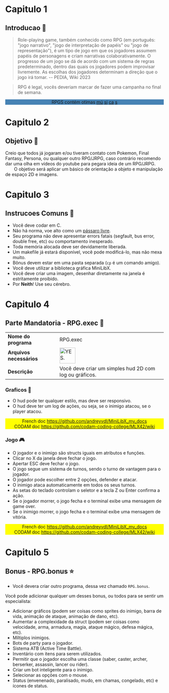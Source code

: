 # Capitulo 1
## Introducao 📢

> Role-playing game, também conhecido como RPG (em português: "jogo narrativo",
> "jogo de interpretação de papéis" ou "jogo de representação"), é um tipo de
> jogo em que os jogadores assumem papéis de personagens e criam narrativas
> colaborativamente. O progresso de um jogo se dá de acordo com um sistema de
> regras predeterminado, dentro das quais os jogadores podem improvisar
> livremente. As escolhas dos jogadores determinam a direção que o jogo irá
> tomar. -- PEDIA, Wiki 2023

> RPG é legal, vocês deveriam marcar de fazer uma campanha no final de semana.

<div align="center" style="background-color: SteelBlue;" >
	RPGS contém otimas <a href="https://youtu.be/1ZGMt36AjAs?si=
		VzkAioAwN0ci9LY1&t=63" target="_blank">mú</a>
	<a href="https://youtu.be/cwABWVby-Xw?si=UMd5Lgnwr5QT4sjM" target="_blank">
		si</a>
	<a href="https://youtu.be/_BNXe3QSLfM?si=THqEdM_P_K4cHP0n" target="_blank">
		ca</a>
	<a href="https://youtu.be/4qnlfL5gfgo?si=UJ1191WvpSeEaa3m" target="_blank">
		s</a>
</div>

# Capitulo 2
## Objetivo 🎯

Creio que todos já jogaram e/ou tiveram contato com Pokemon, Final Fantasy,
Persona, ou qualquer outro RPG/JRPG, caso contrário recomendo dar uma
olha em vídeos do youtube para pegara ideia de um RPG/JRPG.   
&emsp;&emsp;O objetivo será aplicar um básico de orientação a objeto e
manipulação de espaço 2D e imagens.

# Capitulo 3
## Instrucoes Comuns 📝

- Você deve codar em C.
- Não há norma, voe alto como um
	<a href="https://www.youtube.com/watch?v=d43lJsK7Kvo">pássaro livre</a>.
- Seu programa não deve apresentar errors fatais (segfault, bus error, double
	free, etc) ou comportamento inesperado.
- Toda memória alocada deve ser devidamente liberada.
- Um makefile já estará disponível, você pode modificá-lo, mas não mexa muito.
- Bônus devem estar em uma pasta separada (`cp` é um comando amigo).
- Você deve utilizar a biblioteca gráfica MiniLibX.
- Você deve criar uma imagem, desenhar diretamente na janela é estritamente
	proibido.
- Por **Neith**! Use seu cérebro.

# Capitulo 4
## Parte Mandatoria - RPG.exec 🔰

<table align="center">
	<tr>
		<td style="font-weight: bold">Nome do programa</td>
		<td>RPG.exec</td>
	</tr>
	<tr>
		<td style="font-weight: bold">Arquivos necessários</td>
		<td><img src="https://i.kym-cdn.com/photos/images/newsfeed/001/650/747/
			aaf.png" alt="YES." width="50px"></td>
	</tr>
	<tr>
		<td style="font-weight: bold">Descrição</td>
		<td>Você deve criar um simples hud 2D com log ou gráficos.</td>
	</tr>
</table>

### Graficos 👾

- O hud pode ter qualquer estilo, mas deve ser responsivo.
- O hud deve ter um log de ações, ou seja, se o inimigo atacou, se o player
	atacou.

<div align="center" style="background-color: yellow">
	French doc <a href="https://github.com/andreyvdl/MiniLibX_my_docs"
		target="_blank">https://github.com/andreyvdl/MiniLibX_my_docs</a><br>
	CODAM doc <a href="https://github.com/codam-coding-college/MLX42/wiki"
		target="_blank">https://github.com/codam-coding-college/MLX42/wiki</a>
</div>

### Jogo 🎮

- O jogador e o inimigo são structs iguais em atributos e funções.
- Clicar no X da janela deve fechar o jogo.
- Apertar ESC deve fechar o jogo.
- O jogo segue um sistema de turnos, sendo o turno de vantagem para o jogador.
- O jogador pode escolher entre 2 opções, defender e atacar.
- O inimigo ataca automaticamente em todos os seus turnos.
- As setas do teclado controlam o seletor e a tecla Z ou Enter confirma a ação.
- Se o jogador morrer, o jogo fecha e o terminal exibe uma mensagem de game
	over.
- Se o inimigo morrer, o jogo fecha e o terminal exibe uma mensagem de vitória.

<div align="center" style="background-color: yellow">
	French doc <a href="https://github.com/andreyvdl/MiniLibX_my_docs"
		target="_blank">https://github.com/andreyvdl/MiniLibX_my_docs</a><br>
	CODAM doc <a href="https://github.com/codam-coding-college/MLX42/wiki"
		target="_blank">https://github.com/codam-coding-college/MLX42/wiki</a>
</div>

# Capitulo 5
## Bonus - RPG.bonus ⭐

- Você devera criar outro programa, dessa vez chamado `RPG.bonus`.

Você pode adicionar qualquer um desses bonus, ou todos para se sentir um
especialista:

- Adicionar gráficos (podem ser coisas como sprites do inimigo, barra de vida,
	animação de ataque, animação de dano, etc).
- Aumentar a complexidade da struct (podem ser coisas como velocidade, arma,
	armadura, magia, ataque mágico, defesa mágica, etc).
- Míltiplos inimigos.
- Bots de party para o jogador.
- Sistema ATB (Active Time Battle).
- Inventário com itens para serem utilizados.
- Permitir que o jogador escolha uma classe (saber, caster, archer, berserker,
	assassin, lancer ou rider).
- Criar um bot inteligente para o inimigo.
- Selecionar as opções com o mouse.
- Status (envenenado, paralisado, mudo, em chamas, congelado, etc) e ícones de
	status.

